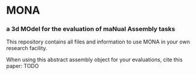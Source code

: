 <h1>MONA</h1>
<h3>a 3d MOdel for the evaluation of maNual Assembly tasks</h3>

This repository contains all files and information to use MONA in your own research facility.

When using this abstract assembly object for your evaluations, cite this paper: TODO
